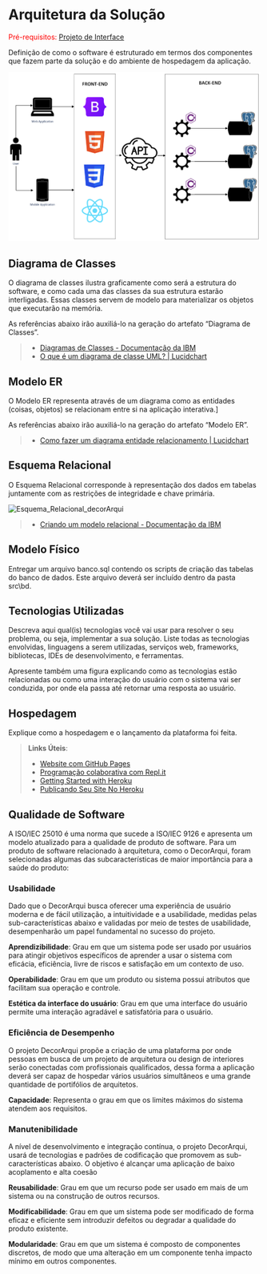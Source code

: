# Arquitetura da Solução

<span style="color:red">Pré-requisitos: <a href="3-Projeto de Interface.md"> Projeto de Interface</a></span>

Definição de como o software é estruturado em termos dos componentes que fazem parte da solução e do ambiente de hospedagem da aplicação.

![Arquitetura da Solução](img/Arquitetura_Solução.png)

## Diagrama de Classes

O diagrama de classes ilustra graficamente como será a estrutura do software, e como cada uma das classes da sua estrutura estarão interligadas. Essas classes servem de modelo para materializar os objetos que executarão na memória.

As referências abaixo irão auxiliá-lo na geração do artefato “Diagrama de Classes”.

> - [Diagramas de Classes - Documentação da IBM](https://www.ibm.com/docs/pt-br/rational-soft-arch/9.6.1?topic=diagrams-class)
> - [O que é um diagrama de classe UML? | Lucidchart](https://www.lucidchart.com/pages/pt/o-que-e-diagrama-de-classe-uml)

## Modelo ER

O Modelo ER representa através de um diagrama como as entidades (coisas, objetos) se relacionam entre si na aplicação interativa.]

As referências abaixo irão auxiliá-lo na geração do artefato “Modelo ER”.

> - [Como fazer um diagrama entidade relacionamento | Lucidchart](https://www.lucidchart.com/pages/pt/como-fazer-um-diagrama-entidade-relacionamento)

## Esquema Relacional

O Esquema Relacional corresponde à representação dos dados em tabelas juntamente com as restrições de integridade e chave primária.

<img width="551" alt="Esquema_Relacional_decorArqui" src="https://github.com/ICEI-PUC-Minas-PMV-ADS/pmv-ads-2023-2-e4-proj-infra-t4-decorarqui/assets/103225367/39d02810-35d0-483b-9f2b-44df97fbe8c6">

> - [Criando um modelo relacional - Documentação da IBM](https://www.ibm.com/docs/pt-br/cognos-analytics/10.2.2?topic=designer-creating-relational-model)

## Modelo Físico

Entregar um arquivo banco.sql contendo os scripts de criação das tabelas do banco de dados. Este arquivo deverá ser incluído dentro da pasta src\bd.

## Tecnologias Utilizadas

Descreva aqui qual(is) tecnologias você vai usar para resolver o seu problema, ou seja, implementar a sua solução. Liste todas as tecnologias envolvidas, linguagens a serem utilizadas, serviços web, frameworks, bibliotecas, IDEs de desenvolvimento, e ferramentas.

Apresente também uma figura explicando como as tecnologias estão relacionadas ou como uma interação do usuário com o sistema vai ser conduzida, por onde ela passa até retornar uma resposta ao usuário.

## Hospedagem

Explique como a hospedagem e o lançamento da plataforma foi feita.

> **Links Úteis**:
>
> - [Website com GitHub Pages](https://pages.github.com/)
> - [Programação colaborativa com Repl.it](https://repl.it/)
> - [Getting Started with Heroku](https://devcenter.heroku.com/start)
> - [Publicando Seu Site No Heroku](http://pythonclub.com.br/publicando-seu-hello-world-no-heroku.html)

## Qualidade de Software

A ISO/IEC 25010 é uma norma que sucede a ISO/IEC 9126 e apresenta um modelo atualizado para a qualidade de produto de software. Para um produto de software relacionado à arquitetura, como o DecorArqui, foram selecionadas algumas das subcaracterísticas de maior importância para a saúde do produto:

### Usabilidade
Dado que o DecorArqui busca oferecer uma experiência de usuário moderna e de fácil utilização, a intuitividade e a usabilidade, medidas pelas sub-características abaixo e validadas por meio de testes de usabilidade, desempenharão um papel fundamental no sucesso do projeto.

**Aprendizibilidade**: Grau em que um sistema pode ser usado por usuários para atingir objetivos específicos de aprender a usar o sistema com eficácia, eficiência, livre de riscos e satisfação em um contexto de uso.

**Operabilidade**: Grau em que um produto ou sistema possui atributos que facilitam sua operação e controle.

**Estética da interface do usuário**: Grau em que uma interface do usuário permite uma interação agradável e satisfatória para o usuário.

### Eficiência de Desempenho
O projeto DecorArqui propõe a criação de uma plataforma por onde pessoas em busca de um projeto de arquitetura ou design de interiores serão conectadas com profissionais qualificados, dessa forma a aplicação deverá ser capaz de hospedar vários usuários simultâneos e uma grande quantidade de portifólios de arquitetos.

**Capacidade**: Representa o grau em que os limites máximos do sistema atendem aos requisitos.

### Manutenibilidade
A nível de desenvolvimento e integração contínua, o projeto DecorArqui, usará de tecnologias e padrões de codificação que promovem as sub-características abaixo. O objetivo é alcançar uma aplicação de baixo acoplamento e alta coesão

**Reusabilidade**: Grau em que um recurso pode ser usado em mais de um sistema ou na construção de outros recursos.

**Modificabilidade**: Grau em que um sistema pode ser modificado de forma eficaz e eficiente sem introduzir defeitos ou degradar a qualidade do produto existente.

**Modularidade**: Grau em que um sistema é composto de componentes discretos, de modo que uma alteração em um componente tenha impacto mínimo em outros componentes.
